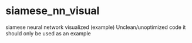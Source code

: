 # siamese_nn_visual
siamese neural network visualized (example)
Unclean/unoptimized code it should only be used as an example
